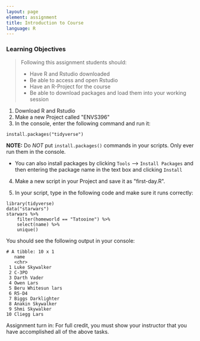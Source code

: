 ```yaml
---
layout: page
element: assignment
title: Introduction to Course
language: R
---
```


### Learning Objectives

> Following this assignment students should:
>
> - Have R and Rstudio downloaded
> - Be able to access and open Rstudio
> - Have an R-Project for the course
> - Be able to download packages and load them into your working session

1. Download R and Rstudio
2. Make a new Project called "ENVS396" 
3. In the console, enter the following command and run it:

```
install.packages("tidyverse")
```

**NOTE:** Do *NOT* put `install.packages()` commands in your scripts. Only ever run them in the console. 

* You can also install packages by clicking `Tools` --> `Install Packages` and then entering the package name in the text box and clicking `Install`  


4. Make a new script in your Project and save it as "first-day.R". 

5. In your script, type in the following code and make sure it runs correctly:

```
library(tidyverse)
data("starwars")
starwars %>% 
    filter(homeworld == "Tatooine") %>%
    select(name) %>%
    unique()
```
You should see the following output in your console:

```
# A tibble: 10 x 1
   name              
   <chr>             
 1 Luke Skywalker    
 2 C-3PO             
 3 Darth Vader       
 4 Owen Lars         
 5 Beru Whitesun lars
 6 R5-D4             
 7 Biggs Darklighter 
 8 Anakin Skywalker  
 9 Shmi Skywalker    
10 Cliegg Lars
```
Assignment turn in: For full credit, you must show your instructor that you have accomplished all of the above tasks. 